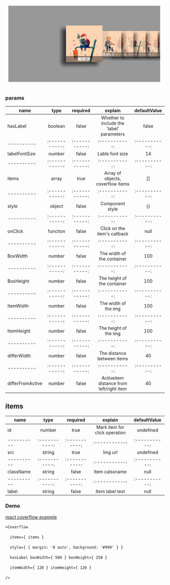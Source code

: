 <img src="coverflow.gif" />

### params

| name      | type     | required | explain | defaultValue     |
| ---------- | :-----------: | :-----------: | :-----------: | :-----------: |
| hasLabel     | boolean | false | Whether to include the 'label' parameters   | false    |
| ---------- | :-----------: | :-----------: | :-----------: | :-----------: |
| labelFontSize     | number | false  | Lable font size    | 14    |
| ---------- | :-----------: | :-----------: | :-----------: | :-----------: |
| items     | array | true  | Array of objects, coverflow items   | []    |
| ---------- | :-----------: | :-----------: | :-----------: | :-----------: |
| style     | object | false  | Component style   | {}    |
| ---------- | :-----------: | :-----------: | :-----------: | :-----------: |
| onClick     | function | false  | Click on the item's callback   | null    |
| ---------- | :-----------: | :-----------: | :-----------: | :-----------: |
| BoxWidth     | number | false  | The width of the container   | 100    |
| ---------- | :-----------: | :-----------: | :-----------: | :-----------: |
| BoxHeight     | number | false  | The height of the container   | 100    |
| ---------- | :-----------: | :-----------: | :-----------: | :-----------: |
| ItemWidth     | number | false  | The width of the img   | 100    |
| ---------- | :-----------: | :-----------: | :-----------: | :-----------: |
| ItemHeight     | number | false  | The height of the img   | 100    |
| ---------- | :-----------: | :-----------: | :-----------: | :-----------: |
| differWidth     | number | false  | The distance between items   | 40    |
| ---------- | :-----------: | :-----------: | :-----------: | :-----------: |
| differFromActive     | number | false  | Activeitem distance from left/right item   | 40    |

## items

 name      | type     | required | explain | defaultValue     
 ---------- | :-----------: | :-----------: | :-----------: | :-----------:
 id     | number | true | Mark item for click operation   | undefined    
 ---------- | :-----------: | :-----------: | :-----------: | :-----------: 
 src     | string | true  | Img url    | undefined    
 ---------- | :-----------: | :-----------: | :-----------: | :-----------: 
 className     | string | false  | Item calssname   | null    
 ---------- | :-----------: | :-----------: | :-----------: | :-----------: 
 label     | string | false  | Item label text  | null    

### Demo

<p><a href="https://wxlkaylee.github.io/coverflow-reactjs/">react coverflow example</a></p>


```
<Coverflow

  items={ items }
  
  style={ { margin: '0 auto', background: '#999' } }

  hasLabel boxWidth={ 500 } boxHeight={ 250 }

  itemWidth={ 120 } itemHeight={ 120 }

/>
```
